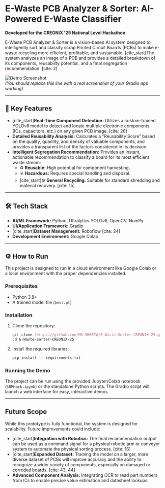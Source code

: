 # E-Waste PCB Analyzer & Sorter: AI-Powered E-Waste Classifier

**Developed for the CREONIX '25 National Level Hackathon.**

E-Waste PCB Analyzer & Sorter is a vision-based AI system designed to intelligently sort and classify scrap Printed Circuit Boards (PCBs) to make e-waste recycling more efficient, profitable, and sustainable. [cite_start]The system analyzes an image of a PCB and provides a detailed breakdown of its components, reusability potential, and a final segregation recommendation. [cite: 2]

![Demo Screenshot](link_to_your_demo_screenshot.png)  
*(You should replace this line with a real screenshot of your Gradio app working)*

---

## 🚀 Key Features

* [cite_start]**Real-Time Component Detection:** Utilizes a custom-trained YOLOv8 model to detect and locate multiple electronic components (ICs, capacitors, etc.) on any given PCB image. [cite: 26]
* **Detailed Reusability Analysis:** Calculates a "Reusability Score" based on the quality, quantity, and density of valuable components, and provides a transparent list of the factors considered in its decision.
* **Intelligent Segregation Recommendation:** Provides an instant, actionable recommendation to classify a board for its most efficient waste stream:
    * ♻️ **Reusable:** High potential for component harvesting.
    * ☣️ **Hazardous:** Requires special handling and disposal.
    * [cite_start]⚙️ **General Recycling:** Suitable for standard shredding and material recovery. [cite: 15]

---

## 🛠️ Tech Stack

* **AI/ML Framework:** Python, Ultralytics YOLOv8, OpenCV, NumPy
* **UI/Application Framework:** Gradio
* [cite_start]**Dataset Management:** Roboflow [cite: 24]
* **Development Environment:** Google Colab

---

## ⚙️ How to Run

This project is designed to run in a cloud environment like Google Colab or a local environment with the proper dependencies installed.

### Prerequisites

* Python 3.8+
* A trained model file (`best.pt`)

### Installation

1.  Clone the repository:
    ```bash
    git clone [https://github.com/MS-SHREYA/E-Waste-Sorter-CREONIX-25.git](https://github.com/MS-SHREYA/E-Waste-Sorter-CREONIX-25.git)
    cd E-Waste-Sorter-CREONIX-25
    ```
2.  Install the required libraries:
    ```bash
    pip install -r requirements.txt
    ```

### Running the Demo

The project can be run using the provided Jupyter/Colab notebook (`SRMHack.ipynb`) or the standalone Python scripts. The Gradio script will launch a web interface for easy, interactive demos.

---

## Future Scope

While this prototype is fully functional, the system is designed for scalability. Future improvements could include:

* [cite_start]**Integration with Robotics:** The final recommendation output can be used as a command signal for a physical robotic arm or conveyor system to automate the physical sorting process. [cite: 16]
* [cite_start]**Expanded Dataset:** Training the model on a larger, more diverse dataset of PCBs will improve accuracy and the ability to recognize a wider variety of components, especially on damaged or corroded boards. [cite: 43, 44]
* **Advanced Component Analysis:** Integrating OCR to read part numbers from ICs to enable precise value estimation and datasheet lookups.
